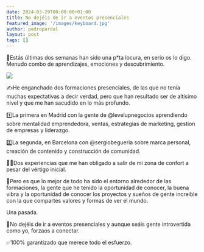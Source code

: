 ```yaml
---
date: 2024-03-29T00:00:00+01:00
title: No dejéis de ir a eventos presenciales
featured_image: '/images/keyboard.jpg'
author: pedropardal
layout: post
tags: []
---
```


🤯Estás últimas dos semanas han sido una p*ta locura, en serio os lo digo. Menudo combo de aprendizajes, emociones y descubrimiento.

![](/images/blog/eventos-presenciales.jpg)


✍️He enganchado dos formaciones presenciales, de las que no tenía muchas expectativas a decir verdad, pero que han resultado ser de altísimo nivel y que me han sacudido en lo más profundo.

1️⃣La primera en Madrid con la gente de @levelupnegocios aprendiendo sobre mentalidad emprendedora, ventas, estrategias de marketing, gestion de empresas y liderazgo.

2️⃣La segunda, en Barcelona con @sergiobegueria sobre marca personal, creación de contenido y construcción de comunidad.

🏄‍♂️Dos experiencias que me han obligado a salir de mi zona de confort a pesar del vértigo inicial.

👫Pero es que lo mejor de todo ha sido el entorno alrededor de las formaciones, la gente que he tenido la oportunidad de conocer, la buena vibra y la oportunidad de conocer los proyectos y sueños de gente increible con la que compartes valores y formas de ver el mundo.

Una pasada.

🚀No dejéis de ir a eventos presenciales y aunque seáis gente introvertida como yo, forzaos a conectar.

✅100% garantizado que merece todo el esfuerzo.

